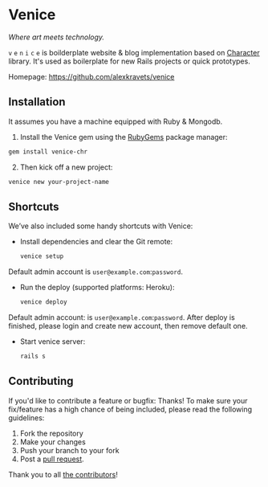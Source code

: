# Venice

*Where art meets technology.*

`v` `e` `n` `i` `c` `e` is boilderplate website & blog implementation based on [Character](https://github.com/slate-studio/chr) library. It's used as boilerplate for new Rails projects or quick prototypes.

Homepage: https://github.com/alexkravets/venice

## Installation

It assumes you have a machine equipped with Ruby & Mongodb.

1. Install the Venice gem using the [RubyGems](https://rubygems.org) package manager:

  ```bash
  gem install venice-chr
  ```

2. Then kick off a new project:

  ```bash
  venice new your-project-name
  ```

## Shortcuts

We’ve also included some handy shortcuts with Venice:

- Install dependencies and clear the Git remote:

  ```bash
  venice setup
  ```

Default admin account is `user@example.com`:`password`.

- Run the deploy (supported platforms: Heroku):

  ```bash
  venice deploy
  ```

Default admin account: is `user@example.com`:`password`. After deploy is finished, please login and create new account, then remove default one.

- Start venice server:

  ```bash
  rails s
  ```

## Contributing

If you'd like to contribute a feature or bugfix: Thanks! To make sure your
fix/feature has a high chance of being included, please read the following
guidelines:

1. Fork the repository
2. Make your changes
3. Push your branch to your fork
4. Post a [pull request](https://github.com/alexkravets/venice/compare).

Thank you to all [the contributors](https://github.com/alexkraves/venice/contributors)!